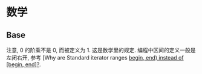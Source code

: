 # 数学

## Base
注意, 0 的阶乘不是 0, 而被定义为 1. 这是数学里的规定.
编程中区间的定义一般是左闭右开, 参考 [Why are Standard iterator ranges [begin, end) instead of [begin, end]?](https://stackoverflow.com/questions/9963401/why-are-standard-iterator-ranges-begin-end-instead-of-begin-end).
